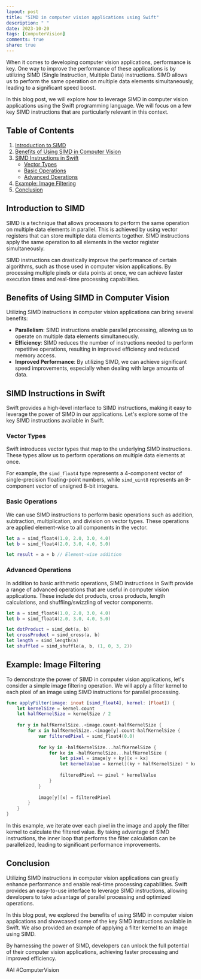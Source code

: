 ```yaml
---
layout: post
title: "SIMD in computer vision applications using Swift"
description: " "
date: 2023-10-20
tags: [ComputerVision]
comments: true
share: true
---
```


When it comes to developing computer vision applications, performance is key. One way to improve the performance of these applications is by utilizing SIMD (Single Instruction, Multiple Data) instructions. SIMD allows us to perform the same operation on multiple data elements simultaneously, leading to a significant speed boost.

In this blog post, we will explore how to leverage SIMD in computer vision applications using the Swift programming language. We will focus on a few key SIMD instructions that are particularly relevant in this context.

## Table of Contents

1. [Introduction to SIMD](#introduction-to-simd)
2. [Benefits of Using SIMD in Computer Vision](#benefits-of-using-simd-in-computer-vision)
3. [SIMD Instructions in Swift](#simd-instructions-in-swift)
    - [Vector Types](#vector-types)
    - [Basic Operations](#basic-operations)
    - [Advanced Operations](#advanced-operations)
4. [Example: Image Filtering](#example-image-filtering)
5. [Conclusion](#conclusion)

## Introduction to SIMD

SIMD is a technique that allows processors to perform the same operation on multiple data elements in parallel. This is achieved by using vector registers that can store multiple data elements together. SIMD instructions apply the same operation to all elements in the vector register simultaneously.

SIMD instructions can drastically improve the performance of certain algorithms, such as those used in computer vision applications. By processing multiple pixels or data points at once, we can achieve faster execution times and real-time processing capabilities.

## Benefits of Using SIMD in Computer Vision

Utilizing SIMD instructions in computer vision applications can bring several benefits:

- **Parallelism**: SIMD instructions enable parallel processing, allowing us to operate on multiple data elements simultaneously.
- **Efficiency**: SIMD reduces the number of instructions needed to perform repetitive operations, resulting in improved efficiency and reduced memory access.
- **Improved Performance**: By utilizing SIMD, we can achieve significant speed improvements, especially when dealing with large amounts of data.

## SIMD Instructions in Swift

Swift provides a high-level interface to SIMD instructions, making it easy to leverage the power of SIMD in our applications. Let's explore some of the key SIMD instructions available in Swift.

### Vector Types

Swift introduces vector types that map to the underlying SIMD instructions. These types allow us to perform operations on multiple data elements at once.

For example, the `simd_float4` type represents a 4-component vector of single-precision floating-point numbers, while `simd_uint8` represents an 8-component vector of unsigned 8-bit integers.

### Basic Operations

We can use SIMD instructions to perform basic operations such as addition, subtraction, multiplication, and division on vector types. These operations are applied element-wise to all components in the vector.

```swift
let a = simd_float4(1.0, 2.0, 3.0, 4.0)
let b = simd_float4(2.0, 3.0, 4.0, 5.0)

let result = a + b // Element-wise addition
```

### Advanced Operations

In addition to basic arithmetic operations, SIMD instructions in Swift provide a range of advanced operations that are useful in computer vision applications. These include dot products, cross products, length calculations, and shuffling/swizzling of vector components.

```swift
let a = simd_float4(1.0, 2.0, 3.0, 4.0)
let b = simd_float4(2.0, 3.0, 4.0, 5.0)

let dotProduct = simd_dot(a, b)
let crossProduct = simd_cross(a, b)
let length = simd_length(a)
let shuffled = simd_shuffle(a, b, (1, 0, 3, 2))
```

## Example: Image Filtering

To demonstrate the power of SIMD in computer vision applications, let's consider a simple image filtering operation. We will apply a filter kernel to each pixel of an image using SIMD instructions for parallel processing.

```swift
func applyFilter(image: inout [simd_float4], kernel: [Float]) {
    let kernelSize = kernel.count
    let halfKernelSize = kernelSize / 2
    
    for y in halfKernelSize..<image.count-halfKernelSize {
        for x in halfKernelSize..<image[y].count-halfKernelSize {
            var filteredPixel = simd_float4(0.0)
            
            for ky in -halfKernelSize...halfKernelSize {
                for kx in -halfKernelSize...halfKernelSize {
                    let pixel = image[y + ky][x + kx]
                    let kernelValue = kernel[(ky + halfKernelSize) * kernelSize + (kx + halfKernelSize)]
                    
                    filteredPixel += pixel * kernelValue
                }
            }
            
            image[y][x] = filteredPixel
        }
    }
}
```

In this example, we iterate over each pixel in the image and apply the filter kernel to calculate the filtered value. By taking advantage of SIMD instructions, the inner loop that performs the filter calculation can be parallelized, leading to significant performance improvements.

## Conclusion

Utilizing SIMD instructions in computer vision applications can greatly enhance performance and enable real-time processing capabilities. Swift provides an easy-to-use interface to leverage SIMD instructions, allowing developers to take advantage of parallel processing and optimized operations.

In this blog post, we explored the benefits of using SIMD in computer vision applications and showcased some of the key SIMD instructions available in Swift. We also provided an example of applying a filter kernel to an image using SIMD.

By harnessing the power of SIMD, developers can unlock the full potential of their computer vision applications, achieving faster processing and improved efficiency.

#AI #ComputerVision